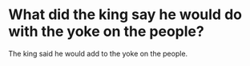 # What did the king say he would do with the yoke on the people?

The king said he would add to the yoke on the people.
